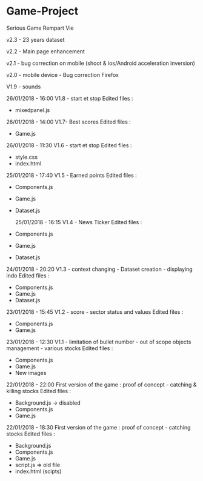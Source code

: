 # Game-Project

Serious Game Rempart Vie

v2.3 - 23 years dataset

v2.2 - Main page enhancement

v2.1 - bug correction on mobile (shoot & ios/Android acceleration inversion)

v2.0 - mobile device - Bug correction Firefox

V1.9 - sounds

26/01/2018 - 16:00
V1.8 - start et stop
Edited files :

* mixedpanel.js

26/01/2018 - 14:00
V1.7- Best scores
Edited files :

* Game.js

26/01/2018 - 11:30
V1.6 - start et stop
Edited files :

* style.css
* index.html

25/01/2018 - 17:40
V1.5 - Earned points
Edited files :

* Components.js
* Game.js
* Dataset.js

  25/01/2018 - 16:15
  V1.4 - News Ticker
  Edited files :

* Components.js
* Game.js
* Dataset.js

24/01/2018 - 20:20
V1.3 - context changing - Dataset creation - displaying indo
Edited files :

* Components.js
* Game.js
* Dataset.js

23/01/2018 - 15:45
V1.2 - score - sector status and values
Edited files :

* Components.js
* Game.js

23/01/2018 - 12:30
V1.1 - limitation of bullet number - out of scope objects management - various stocks
Edited files :

* Components.js
* Game.js
* New images

22/01/2018 - 22:00
First version of the game : proof of concept - catching & killing stocks
Edited files :

* Background.js -> disabled
* Components.js
* Game.js

22/01/2018 - 18:30
First version of the game : proof of concept - catching stocks
Edited files :

* Background.js
* Components.js
* Game.js
* script.js => old file
* index.html (scipts)
